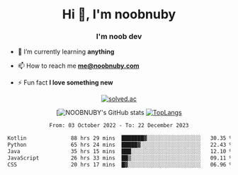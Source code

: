 <h1 align="center">Hi 👋, I'm noobnuby</h1>
<h3 align="center">I'm noob dev</h3>

- 🌱 I’m currently learning **anything**

- 📫 How to reach me **me@noobnuby.com**

- ⚡ Fun fact **I love something new**

<div align="center">
  
[![solved.ac](https://solvedac-cards-starcea.paring.moe/profile/noobnuby)](https://solved.ac/profile/noobnuby)

<div>
<div align="center">

[![NOOBNUBY's GitHub stats](https://github-readme-stats.vercel.app/api?username=NOOBNUBY&show_icons=true&theme=dark)
[![TopLangs](https://github-readme-stats.vercel.app/api/top-langs/?username=NOOBNUBY&layout=compact&theme=dark)](https://github.com/anuraghazra/github-readme-stats)

</div>

<!--START_SECTION:waka-->

```txt
From: 03 October 2022 - To: 22 December 2023

Kotlin              88 hrs 29 mins  ███████▓░░░░░░░░░░░░░░░░░   30.35 %
Python              65 hrs 24 mins  █████▓░░░░░░░░░░░░░░░░░░░   22.43 %
Java                35 hrs 15 mins  ███░░░░░░░░░░░░░░░░░░░░░░   12.10 %
JavaScript          26 hrs 33 mins  ██▒░░░░░░░░░░░░░░░░░░░░░░   09.11 %
CSS                 20 hrs 17 mins  █▓░░░░░░░░░░░░░░░░░░░░░░░   06.96 %
```

<!--END_SECTION:waka-->
